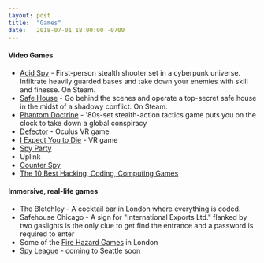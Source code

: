 ```yaml
---
layout: post
title:  "Games"
date:   2018-07-01 18:00:00 -0700
---
```


#### Video Games
* [Acid Spy](http://acidspy.com) - First-person stealth shooter set in a cyberpunk universe. Infiltrate heavily guarded bases and take down your enemies with skill and finesse. On Steam.
* [Safe House](http://www.labs.games) - Go behind the scenes and operate a top-secret safe house in the midst of a shadowy conflict. On Steam.
* [Phantom Doctrine](http://www.goodshepherd.games/games/phantom-doctrine) - '80s-set stealth-action tactics game puts you on the clock to take down a global conspiracy
* [Defector](https://www.oculus.com/defector/) - Oculus VR game
* [I Expect You to Die](https://iexpectyoutodie.schellgames.com) - VR game
* [Spy Party](http://www.spyparty.com)
* Uplink
* [Counter Spy](http://www.dynamighty.com)
* [The 10 Best Hacking, Coding, Computing Games](https://www.rockpapershotgun.com/2017/11/29/best-hacking-games/)

#### Immersive, real-life games
* The Bletchley - A cocktail bar in London where everything is coded.
* Safehouse Chicago - A sign for "International Exports Ltd." flanked by two gaslights is the only clue to get find the entrance and a password is required to enter
* Some of the [Fire Hazard Games](https://fire-hazard.net/immersive/games) in London
* [Spy League](http://www.spyleague.com) - coming to Seattle soon
